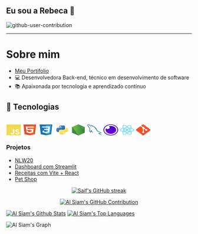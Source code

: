 ## Eu sou a Rebeca 👋
![github-user-contribution](https://github.com/user-attachments/assets/6411a21a-8677-40e9-b9e8-4994c7592538)

---

# Sobre mim
- [Meu Portifolio](https://github.com/rebecalazarini/Portifolio)
- 💻 Desenvolvedora Back-end, técnico em desenvolvimento de software
- 📚 Apaixonada por tecnologia e aprendizado contínuo

## 🚀 Tecnologias
<div style="display: inline_block"><br>
  <img align="center" alt="Rebeca-Js" height="30" width="40" src="https://raw.githubusercontent.com/devicons/devicon/master/icons/javascript/javascript-plain.svg">
  <img align="center" alt="Rebeca-HTML" height="30" width="40" src="https://raw.githubusercontent.com/devicons/devicon/master/icons/html5/html5-original.svg">
  <img align="center" alt="Rebeca-CSS" height="30" width="40" src="https://raw.githubusercontent.com/devicons/devicon/master/icons/css3/css3-original.svg">
  <img align="center" alt="Rebeca-Python" height="30" width="40" src="https://raw.githubusercontent.com/devicons/devicon/master/icons/python/python-original.svg">
 <img align="center" alt="Rebeca-nodejs" height="30" width="40" src="https://raw.githubusercontent.com/devicons/devicon/master/icons/nodejs/nodejs-original.svg">
 <img align="center" alt="Rebeca-mysql" height="30" width="40" src="https://raw.githubusercontent.com/devicons/devicon/master/icons/mysql/mysql-original.svg">
 <img align="center" alt="Rebeca-insomnia" height="30" width="40" src="https://raw.githubusercontent.com/devicons/devicon/master/icons/insomnia/insomnia-original.svg">
 <img align="center" alt="Rebeca-react" height="30" width="40" src="https://raw.githubusercontent.com/devicons/devicon/master/icons/react/react-original.svg">
 <img align="center" alt="Rebeca-git" height="30" width="40" src="https://raw.githubusercontent.com/devicons/devicon/master/icons/git/git-original.svg">
</div>

### Projetos
- [NLW20](https://github.com/rebecalazarini/NLW20)
- [Dashboard com Streamlit](https://github.com/rebecalazarini/Dashboard-com-Streamlit-2025)
- [Receitas com Vite + React](https://github.com/rebecalazarini/receitas-vite-react)
- [Pet Shop](https://github.com/rebecalazarini/tcc)

<p align="center">
  <a href="https://github.com/rebecalazarini">
    <img src="https://github-readme-streak-stats.herokuapp.com/?user=rebecalazarini&theme=radical&border=7F3FBF&background=0D1117" alt="Saif's GitHub streak"/>
  </a>
</p>

<p align="center">
  <a href="https://github.com/rebecalazarini">
    <img src="https://github-profile-summary-cards.vercel.app/api/cards/profile-details?username=rebecalazarini&theme=radical" alt="Al Siam's GitHub Contribution"/>
  </a>
</p>

<a> 
    <a href="https://github.com/rebecalazarini"><img alt="Al Siam's Github Stats" src="https://denvercoder1-github-readme-stats.vercel.app/api?username=rebecalazarini&show_icons=true&count_private=true&theme=react&border_color=7F3FBF&bg_color=0D1117&title_color=F85D7F&icon_color=F8D866" height="192px" width="49.5%"/></a>
  <a href="https://github.com/rebecalazarini"><img alt="Al Siam's Top Languages" src="https://denvercoder1-github-readme-stats.vercel.app/api/top-langs/?username=rebecalazarini&langs_count=8&layout=compact&theme=react&border_color=7F3FBF&bg_color=0D1117&title_color=F85D7F&icon_color=F8D866" height="192px" width="49.5%"/></a>
  <br/>
</a>


![Al Siam's Graph](https://github-readme-activity-graph.vercel.app/graph?username=rebecalazarini&custom_title=Al%20Siam's%20GitHub%20Activity%20Graph&bg_color=0D1117&color=7F3FBF&line=7F3FBF&point=7F3FBF&area_color=FFFFFF&title_color=FFFFFF&area=true)
